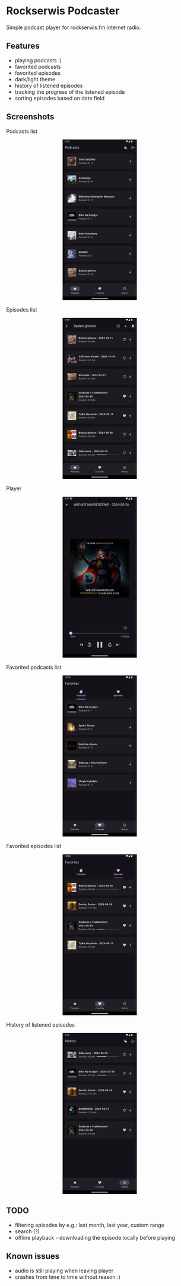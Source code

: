 # Rockserwis Podcaster

Simple podcast player for rockserwis.fm internet radio.

## Features

- playing podcasts :)
- favorited podcasts
- favorited episodes
- dark/light theme
- history of listened episodes
- tracking the progress of the listened episode
- sorting episodes based on date field

## Screenshots

Podcasts list

<p align="center">
  <img src="./docs/screenshot_podcasts.jpg" width="200" >
</p>

Episodes list

<p align="center">
  <img src="./docs/screenshot_episodes.jpg" width="200" >
</p>

Player

<p align="center">
  <img src="./docs/screenshot_player.jpg" width="200" >
</p>

Favorited podcasts list

<p align="center">
  <img src="./docs/screenshot_favorited_podcasts.jpg" width="200" >
</p>

Favorited episodes list

<p align="center">
  <img src="./docs/screenshot_favorited_episodes.jpg" width="200" >
</p>

History of listened episodes

<p align="center">
  <img src="./docs/screenshot_history.jpg" width="200" >
</p>

## TODO

- filtering episodes by e.g.: last month, last year, custom range
- search (?)
- offline playback - downloading the episode locally before playing

## Known issues

- audio is still playing when leaving player
- crashes from time to time without reason :)
